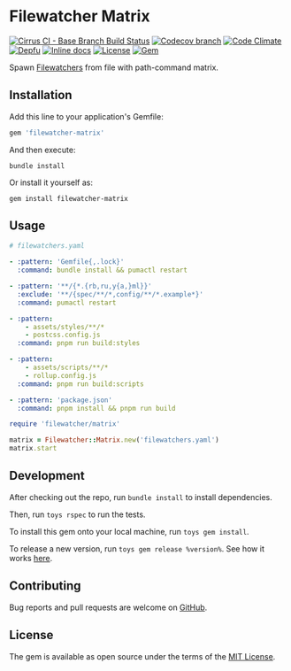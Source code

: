 # Filewatcher Matrix

[![Cirrus CI - Base Branch Build Status](https://img.shields.io/cirrus/github/filewatcher/filewatcher-matrix?style=flat-square)](https://cirrus-ci.com/github/filewatcher/filewatcher-matrix)
[![Codecov branch](https://img.shields.io/codecov/c/github/filewatcher/filewatcher-matrix/main.svg?style=flat-square)](https://codecov.io/gh/filewatcher/filewatcher-matrix)
[![Code Climate](https://img.shields.io/codeclimate/maintainability/filewatcher/filewatcher-matrix.svg?style=flat-square)](https://codeclimate.com/github/filewatcher/filewatcher-matrix)
[![Depfu](https://img.shields.io/depfu/filewatcher/filewatcher-matrix?style=flat-square)](https://depfu.com/repos/github/filewatcher/filewatcher-matrix)
[![Inline docs](https://inch-ci.org/github/filewatcher/filewatcher-matrix.svg?branch=main)](https://inch-ci.org/github/filewatcher/filewatcher-matrix)
[![License](https://img.shields.io/github/license/filewatcher/filewatcher-matrix.svg?style=flat-square)](LICENSE.txt)
[![Gem](https://img.shields.io/gem/v/filewatcher-matrix.svg?style=flat-square)](https://rubygems.org/gems/filewatcher-matrix)

Spawn [Filewatchers](https://github.com/filewatcher/filewatcher)
from file with path-command matrix.

## Installation

Add this line to your application's Gemfile:

```ruby
gem 'filewatcher-matrix'
```

And then execute:

```shell
bundle install
```

Or install it yourself as:

```shell
gem install filewatcher-matrix
```

## Usage

```yaml
# filewatchers.yaml

- :pattern: 'Gemfile{,.lock}'
  :command: bundle install && pumactl restart

- :pattern: '**/{*.{rb,ru,y{a,}ml}}'
  :exclude: '**/{spec/**/*,config/**/*.example*}'
  :command: pumactl restart

- :pattern:
    - assets/styles/**/*
    - postcss.config.js
  :command: pnpm run build:styles

- :pattern:
    - assets/scripts/**/*
    - rollup.config.js
  :command: pnpm run build:scripts

- :pattern: 'package.json'
  :command: pnpm install && pnpm run build
```

```ruby
require 'filewatcher/matrix'

matrix = Filewatcher::Matrix.new('filewatchers.yaml')
matrix.start
```

## Development

After checking out the repo, run `bundle install` to install dependencies.

Then, run `toys rspec` to run the tests.

To install this gem onto your local machine, run `toys gem install`.

To release a new version, run `toys gem release %version%`.
See how it works [here](https://github.com/AlexWayfer/gem_toys#release).

## Contributing

Bug reports and pull requests are welcome on [GitHub](https://github.com/filewatcher/filewatcher-matrix).

## License

The gem is available as open source under the terms of the
[MIT License](https://opensource.org/licenses/MIT).
